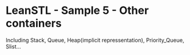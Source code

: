 # LeanSTL - Sample 5 - Other containers

Including Stack, Queue, Heap(implicit repressentation), Priority_Queue, Slist...


